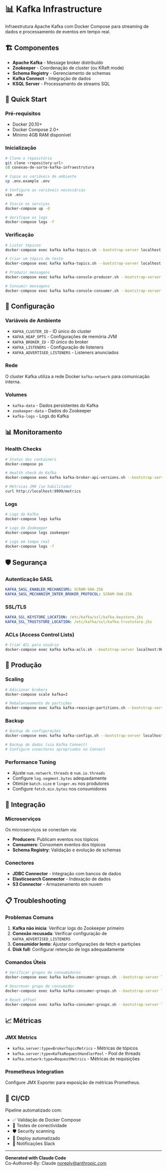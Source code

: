 # 📊 Kafka Infrastructure

Infraestrutura Apache Kafka com Docker Compose para streaming de dados e processamento de eventos em tempo real.

## 🏗️ Componentes

- **Apache Kafka** - Message broker distribuído
- **Zookeeper** - Coordenação de cluster (ou KRaft mode)
- **Schema Registry** - Gerenciamento de schemas
- **Kafka Connect** - Integração de dados
- **KSQL Server** - Processamento de streams SQL

## 🚀 Quick Start

### Pré-requisitos

- Docker 20.10+
- Docker Compose 2.0+
- Mínimo 4GB RAM disponível

### Inicialização

```bash
# Clone o repositório
git clone <repository-url>
cd conexao-de-sorte-kafka-infraestrutura

# Copie as variáveis de ambiente
cp .env.example .env

# Configure as variáveis necessárias
vim .env

# Inicie os serviços
docker-compose up -d

# Verifique os logs
docker-compose logs -f
```

### Verificação

```bash
# Listar tópicos
docker-compose exec kafka kafka-topics.sh --bootstrap-server localhost:9092 --list

# Criar um tópico de teste
docker-compose exec kafka kafka-topics.sh --bootstrap-server localhost:9092 --create --topic test-topic --partitions 3 --replication-factor 1

# Produzir mensagens
docker-compose exec kafka kafka-console-producer.sh --bootstrap-server localhost:9092 --topic test-topic

# Consumir mensagens
docker-compose exec kafka kafka-console-consumer.sh --bootstrap-server localhost:9092 --topic test-topic --from-beginning
```

## 🔧 Configuração

### Variáveis de Ambiente

- `KAFKA_CLUSTER_ID` - ID único do cluster
- `KAFKA_HEAP_OPTS` - Configurações de memória JVM
- `KAFKA_BROKER_ID` - ID único do broker
- `KAFKA_LISTENERS` - Configuração de listeners
- `KAFKA_ADVERTISED_LISTENERS` - Listeners anunciados

### Rede

O cluster Kafka utiliza a rede Docker `kafka-network` para comunicação interna.

### Volumes

- `kafka-data` - Dados persistentes do Kafka
- `zookeeper-data` - Dados do Zookeeper
- `kafka-logs` - Logs do Kafka

## 📊 Monitoramento

### Health Checks

```bash
# Status dos containers
docker-compose ps

# Health check do Kafka
docker-compose exec kafka kafka-broker-api-versions.sh --bootstrap-server localhost:9092

# Métricas JMX (se habilitado)
curl http://localhost:9999/metrics
```

### Logs

```bash
# Logs do Kafka
docker-compose logs kafka

# Logs do Zookeeper
docker-compose logs zookeeper

# Logs em tempo real
docker-compose logs -f
```

## 🛡️ Segurança

### Autenticação SASL

```yaml
KAFKA_SASL_ENABLED_MECHANISMS: SCRAM-SHA-256
KAFKA_SASL_MECHANISM_INTER_BROKER_PROTOCOL: SCRAM-SHA-256
```

### SSL/TLS

```yaml
KAFKA_SSL_KEYSTORE_LOCATION: /etc/kafka/ssl/kafka.keystore.jks
KAFKA_SSL_TRUSTSTORE_LOCATION: /etc/kafka/ssl/kafka.truststore.jks
```

### ACLs (Access Control Lists)

```bash
# Criar ACL para usuário
docker-compose exec kafka kafka-acls.sh --bootstrap-server localhost:9092 --add --allow-principal User:producer --operation Write --topic my-topic
```

## 🚀 Produção

### Scaling

```bash
# Adicionar brokers
docker-compose scale kafka=3

# Rebalanceamento de partições
docker-compose exec kafka kafka-reassign-partitions.sh --bootstrap-server localhost:9092 --reassignment-json-file reassignment.json --execute
```

### Backup

```bash
# Backup de configurações
docker-compose exec kafka kafka-configs.sh --bootstrap-server localhost:9092 --describe --entity-type topics > topics-backup.txt

# Backup de dados (via Kafka Connect)
# Configure conectores apropriados no Connect
```

### Performance Tuning

- Ajuste `num.network.threads` e `num.io.threads`
- Configure `log.segment.bytes` adequadamente  
- Otimize `batch.size` e `linger.ms` nos produtores
- Configure `fetch.min.bytes` nos consumidores

## 🔗 Integração

### Microserviços

Os microserviços se conectam via:
- **Producers**: Publicam eventos nos tópicos
- **Consumers**: Consomem eventos dos tópicos
- **Schema Registry**: Validação e evolução de schemas

### Conectores

- **JDBC Connector** - Integração com bancos de dados
- **Elasticsearch Connector** - Indexação de dados
- **S3 Connector** - Armazenamento em nuvem

## 📋 Troubleshooting

### Problemas Comuns

1. **Kafka não inicia**: Verificar logs do Zookeeper primeiro
2. **Conexão recusada**: Verificar configuração de `KAFKA_ADVERTISED_LISTENERS`
3. **Consumidor lento**: Ajustar configurações de fetch e partições
4. **Disk full**: Configurar retenção de logs adequadamente

### Comandos Úteis

```bash
# Verificar grupos de consumidores
docker-compose exec kafka kafka-consumer-groups.sh --bootstrap-server localhost:9092 --list

# Descrever grupo de consumidor
docker-compose exec kafka kafka-consumer-groups.sh --bootstrap-server localhost:9092 --describe --group my-group

# Reset offset
docker-compose exec kafka kafka-consumer-groups.sh --bootstrap-server localhost:9092 --reset-offsets --to-earliest --topic my-topic --group my-group --execute
```

## 📈 Métricas

### JMX Metrics

- `kafka.server:type=BrokerTopicMetrics` - Métricas de tópicos
- `kafka.server:type=KafkaRequestHandlerPool` - Pool de threads
- `kafka.network:type=RequestMetrics` - Métricas de requisições

### Prometheus Integration

Configure JMX Exporter para exposição de métricas Prometheus.

## 🔄 CI/CD

Pipeline automatizado com:
- ✅ Validação de Docker Compose
- 🧪 Testes de conectividade
- 🛡️ Security scanning
- 🚀 Deploy automatizado
- 📢 Notificações Slack

---

**Generated with Claude Code**  
Co-Authored-By: Claude <noreply@anthropic.com>